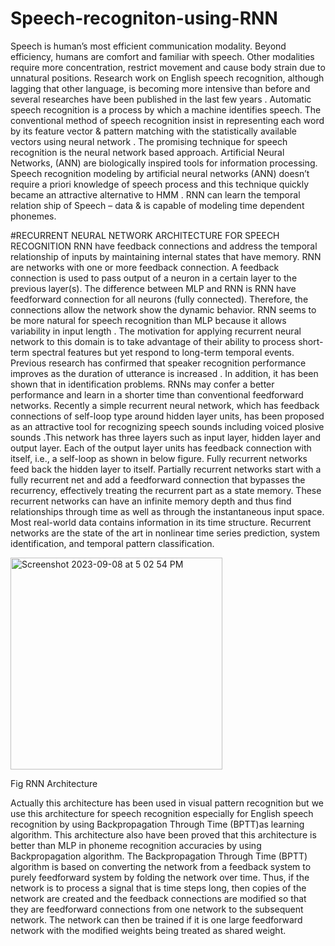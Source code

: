 # Speech-recogniton-using-RNN
Speech is human’s most efficient communication
modality. Beyond efficiency, humans are comfort and
familiar with speech. Other modalities require more
concentration, restrict movement and cause body strain due
to unnatural positions. Research work on English speech
recognition, although lagging that other language, is
becoming more intensive than before and several researches
have been published in the last few years . Automatic
speech recognition is a process by which a machine
identifies speech. The conventional method of speech
recognition insist in representing each word by its feature
vector & pattern matching with the statistically available
vectors using neural network . The promising technique
for speech recognition is the neural network based
approach. Artificial Neural Networks, (ANN) are
biologically inspired tools for information processing.
Speech recognition modeling by artificial neural networks
(ANN) doesn’t require a priori knowledge of speech process
and this technique quickly became an attractive alternative
to HMM . RNN can learn the temporal relation ship of
Speech – data & is capable of modeling time dependent
phonemes.

#RECURRENT NEURAL NETWORK ARCHITECTURE FOR SPEECH RECOGNITION
RNN have feedback connections and address the temporal
relationship of inputs by maintaining internal states that
have memory. RNN are networks with one or more
feedback connection. A feedback connection is used to pass
output of a neuron in a certain layer to the previous layer(s).
The difference between MLP and RNN is RNN have
feedforward connection for all neurons (fully connected).
Therefore, the connections allow the network show the
dynamic behavior. RNN seems to be more natural for
speech recognition than MLP because it allows variability in
input length .
The motivation for applying recurrent neural
network to this domain is to take advantage of their ability
to process short-term spectral features but yet respond to
long-term temporal events. Previous research has
confirmed that speaker recognition performance improves
as the duration of utterance is increased . In addition, it
has been shown that in identification problems. RNNs may
confer a better performance and learn in a shorter time than
conventional feedforward networks.
Recently a simple recurrent neural network, which has
feedback connections of self-loop type around hidden layer
units, has been proposed as an attractive tool for
recognizing speech sounds including voiced plosive sounds
.This network has three layers such as input layer,
hidden layer and output layer. Each of the output layer
units has feedback connection with itself, i.e., a self-loop as
shown in below figure.
Fully recurrent networks feed back the hidden layer to
itself. Partially recurrent networks start with a fully
recurrent net and add a feedforward connection that
bypasses the recurrency, effectively treating the recurrent
part as a state memory. These recurrent networks can have
an infinite memory depth and thus find relationships
through time as well as through the instantaneous input
space. Most real-world data contains information in its time
structure. Recurrent networks are the state of the art in
nonlinear time series prediction, system identification, and
temporal pattern classification.

<img width="339" align="centre" alt="Screenshot 2023-09-08 at 5 02 54 PM" src="https://github.com/Innovativeanku/Speech-recogniton-using-RNN/assets/130054612/7389b9ff-1beb-4187-97db-045014bcfa70">

Fig RNN Architecture

Actually this architecture has been used in visual
pattern recognition but we use this architecture for
speech recognition especially for English speech recognition
by using Backpropagation Through Time (BPTT)as learning
algorithm. This architecture also have been proved that
this architecture is better than MLP in phoneme
recognition accuracies by using Backpropagation
algorithm.
The Backpropagation Through Time (BPTT) algorithm
is based on converting the network from a feedback
system to purely feedforward system by folding the
network over time. Thus, if the network is to process a
signal that is time steps long, then copies of the network are
created and the feedback connections are modified so that
they are feedforward connections from one network to the
subsequent network. The network can then be trained if it is
one large feedforward network with the modified weights
being treated as shared weight.
